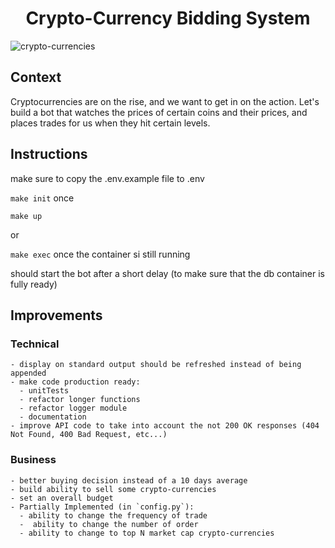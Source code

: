<h1 style="text-align: center;"> Crypto-Currency Bidding System</h1>

![crypto-currencies](https://i.kym-cdn.com/entries/icons/original/000/024/851/crypto-cropped.jpg "crypto-currencies")

## Context

Cryptocurrencies are on the rise, and we want to get in on the action. Let's build a bot that watches the prices of certain coins and their prices, and places trades for us when they hit certain levels. 


## Instructions

make sure to copy the .env.example file to .env

`make init` once

`make up`

or

`make exec` once the container si still running

should start the bot after a short delay (to make sure that the db container is fully ready)

## Improvements

### Technical
    - display on standard output should be refreshed instead of being appended
    - make code production ready:
      - unitTests
      - refactor longer functions
      - refactor logger module
      - documentation 
    - improve API code to take into account the not 200 OK responses (404 Not Found, 400 Bad Request, etc...)

### Business
    - better buying decision instead of a 10 days average
    - build ability to sell some crypto-currencies
    - set an overall budget
    - Partially Implemented (in `config.py`):
      - ability to change the frequency of trade
      -  ability to change the number of order
      - ability to change to top N market cap crypto-currencies
